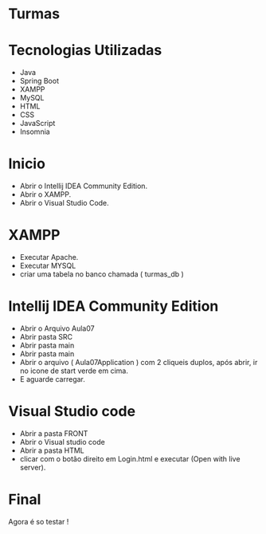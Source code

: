 # Turmas

# Tecnologias Utilizadas
- Java
- Spring Boot
- XAMPP
- MySQL
- HTML
- CSS
- JavaScript
- Insomnia

# Inicio
- Abrir o Intellij IDEA Community Edition.
- Abrir o XAMPP.
- Abrir o Visual Studio Code.

# XAMPP
- Executar Apache.
- Executar MYSQL 
- criar uma tabela no banco chamada ( turmas_db )

# Intellij IDEA Community Edition
- Abrir o Arquivo Aula07
- Abrir pasta SRC
- Abrir pasta main
- Abrir pasta main
- Abrir o arquivo ( Aula07Application ) com 2 cliqueis duplos, após abrir, ir no icone de start verde em cima.
- E aguarde carregar.

# Visual Studio code
- Abrir a pasta FRONT
- Abrir o Visual studio code
- Abrir a pasta HTML
- clicar com o botão direito em Login.html e executar (Open with live server).

# Final
Agora é so testar !
